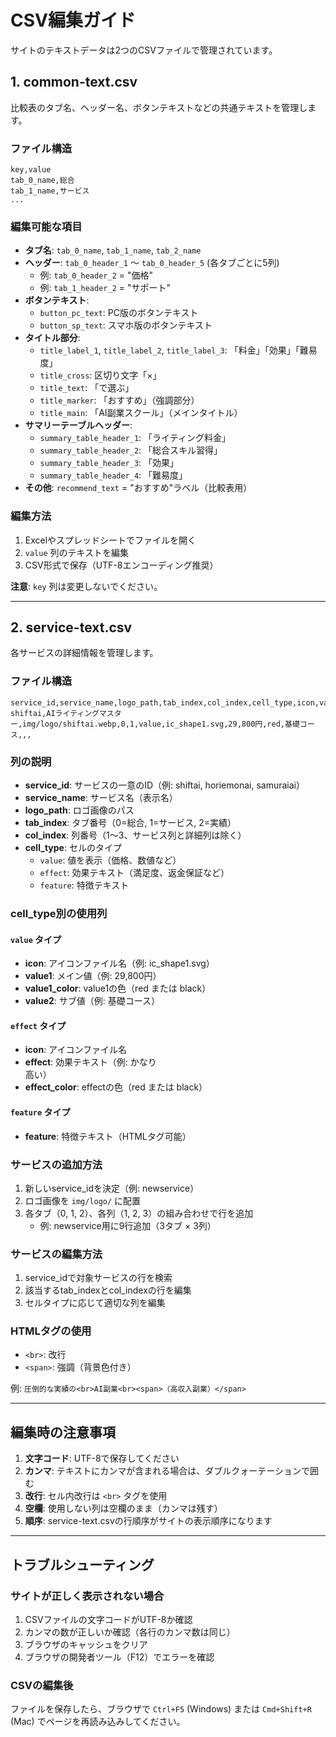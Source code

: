 # CSV編集ガイド

サイトのテキストデータは2つのCSVファイルで管理されています。

## 1. common-text.csv

比較表のタブ名、ヘッダー名、ボタンテキストなどの共通テキストを管理します。

### ファイル構造

```csv
key,value
tab_0_name,総合
tab_1_name,サービス
...
```

### 編集可能な項目

- **タブ名**: `tab_0_name`, `tab_1_name`, `tab_2_name`
- **ヘッダー**: `tab_0_header_1` ～ `tab_0_header_5` (各タブごとに5列)
  - 例: `tab_0_header_2` = "価格"
  - 例: `tab_1_header_2` = "サポート"
- **ボタンテキスト**:
  - `button_pc_text`: PC版のボタンテキスト
  - `button_sp_text`: スマホ版のボタンテキスト
- **タイトル部分**:
  - `title_label_1`, `title_label_2`, `title_label_3`: 「料金」「効果」「難易度」
  - `title_cross`: 区切り文字「×」
  - `title_text`: 「で選ぶ」
  - `title_marker`: 「おすすめ」（強調部分）
  - `title_main`: 「AI副業スクール」（メインタイトル）
- **サマリーテーブルヘッダー**:
  - `summary_table_header_1`: 「ライティング料金」
  - `summary_table_header_2`: 「総合スキル習得」
  - `summary_table_header_3`: 「効果」
  - `summary_table_header_4`: 「難易度」
- **その他**: `recommend_text` = "おすすめ"ラベル（比較表用）

### 編集方法

1. Excelやスプレッドシートでファイルを開く
2. `value` 列のテキストを編集
3. CSV形式で保存（UTF-8エンコーディング推奨）

**注意**: `key` 列は変更しないでください。

---

## 2. service-text.csv

各サービスの詳細情報を管理します。

### ファイル構造

```csv
service_id,service_name,logo_path,tab_index,col_index,cell_type,icon,value1,value1_color,value2,effect,effect_color,feature
shiftai,AIライティングマスター,img/logo/shiftai.webp,0,1,value,ic_shape1.svg,29,800円,red,基礎コース,,,
```

### 列の説明

- **service_id**: サービスの一意のID（例: shiftai, horiemonai, samuraiai）
- **service_name**: サービス名（表示名）
- **logo_path**: ロゴ画像のパス
- **tab_index**: タブ番号（0=総合, 1=サービス, 2=実績）
- **col_index**: 列番号（1～3、サービス列と詳細列は除く）
- **cell_type**: セルのタイプ
  - `value`: 値を表示（価格、数値など）
  - `effect`: 効果テキスト（満足度、返金保証など）
  - `feature`: 特徴テキスト

### cell_type別の使用列

#### `value` タイプ
- **icon**: アイコンファイル名（例: ic_shape1.svg）
- **value1**: メイン値（例: 29,800円）
- **value1_color**: value1の色（red または black）
- **value2**: サブ値（例: 基礎コース）

#### `effect` タイプ
- **icon**: アイコンファイル名
- **effect**: 効果テキスト（例: かなり<br>高い）
- **effect_color**: effectの色（red または black）

#### `feature` タイプ
- **feature**: 特徴テキスト（HTMLタグ可能）

### サービスの追加方法

1. 新しいservice_idを決定（例: newservice）
2. ロゴ画像を `img/logo/` に配置
3. 各タブ（0, 1, 2）、各列（1, 2, 3）の組み合わせで行を追加
   - 例: newservice用に9行追加（3タブ × 3列）

### サービスの編集方法

1. service_idで対象サービスの行を検索
2. 該当するtab_indexとcol_indexの行を編集
3. セルタイプに応じて適切な列を編集

### HTMLタグの使用

- `<br>`: 改行
- `<span>`: 強調（背景色付き）

例: `圧倒的な実績の<br>AI副業<br><span>（高収入副業）</span>`

---

## 編集時の注意事項

1. **文字コード**: UTF-8で保存してください
2. **カンマ**: テキストにカンマが含まれる場合は、ダブルクォーテーションで囲む
3. **改行**: セル内改行は `<br>` タグを使用
4. **空欄**: 使用しない列は空欄のまま（カンマは残す）
5. **順序**: service-text.csvの行順序がサイトの表示順序になります

---

## トラブルシューティング

### サイトが正しく表示されない場合

1. CSVファイルの文字コードがUTF-8か確認
2. カンマの数が正しいか確認（各行のカンマ数は同じ）
3. ブラウザのキャッシュをクリア
4. ブラウザの開発者ツール（F12）でエラーを確認

### CSVの編集後

ファイルを保存したら、ブラウザで `Ctrl+F5` (Windows) または `Cmd+Shift+R` (Mac) でページを再読み込みしてください。
